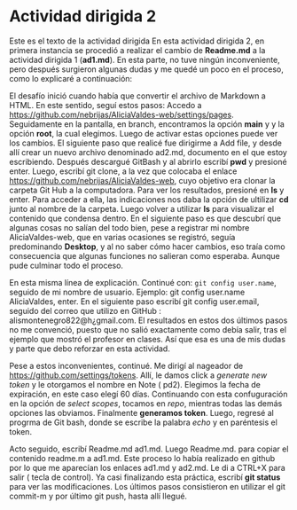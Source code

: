 # Actividad dirigida 2

Este es el texto de la actividad dirigida 
En esta actividad dirigida 2, en primera instancia se procedió a realizar el cambio de **Readme.md** a la actividad dirigida 1 (**ad1.md**). En esta parte, no tuve ningún inconveniente, pero después surgieron algunas dudas y me quedé un poco en el proceso, como lo explicaré a continuación:

El desafío inició cuando había que convertir el archivo de Markdown a HTML. En este sentido, seguí estos pasos:
Accedo a https://github.com/nebrijas/AliciaValdes-web/settings/pages. Seguidamente en la pantalla, en branch, encontramos la opción **main** y y la opción **root**, la cual elegimos. Luego de activar estas opciones puede ver los cambios.
El siguiente paso que realicé fue dirigirme a Add file, y desde allí crear un nuevo archivo denominado ad2.md, documento en el que estoy escribiendo.
Después descargué GitBash y al abrirlo escribí **pwd** y presioné enter. Luego, escribí git clone, a la vez que colocaba el enlace https://github.com/nebrijas/AliciaValdes-web, cuyo objetivo era clonar la carpeta Git Hub a la computadora.
Para ver los resultados, presioné en **ls** y enter. 
Para acceder a ella, las indicaciones nos daba la opción de ultilizar **cd** junto al nombre de la carpeta. Luego volver a utilizar **ls** para visualizar el contenido que condensa dentro. 
En el siguiente paso es que descubrí que algunas cosas no salían del todo bien, pese a registrar mi nombre AliciaValdes-web, que en varias ocasiones se registró, seguía predominando **Desktop**, y al no saber cómo hacer cambios,  eso traía como consecuencia que algunas funciones no salieran como esperaba. Aunque pude culminar todo el proceso.
 
En esta misma línea de explicación. Continué con: `git config user.name`, seguido de mi nombre de usuario. Ejemplo: git config user.name AliciaValdes, enter.
En el siguiente paso escribí git config user.email, seguido del correo que utilizo en GitHub : alismontenegro822@h¿gmail.com. El resultados en estos dos últimos pasos no me convenció, puesto que no salió exactamente como debía salir, tras el ejemplo que mostró el profesor en clases. Así que esa es una de mis dudas y parte que debo reforzar en esta actividad.

Pese a estos inconvenientes, continué. Me dirigí al nageador de https://github.com/settings/tokens. 
Allí, le damos click a *generate new token* y le otorgamos el nombre en Note ( pd2). Elegimos la fecha de expiración, en este caso elegí 60 días. Continuando con esta confuguración en la opción de *select scopes*, tocamos en *repo*, mientras todas las demás opciones las obviamos. Finalmente **generamos token**.
Luego, regresé al progrma de Git bash, donde se escribe la palabra *echo* y en paréntesis el token. 

Acto seguido, escribí Readme.md ad1.md. Luego Readme.md. para copiar el contenido readme.m a ad1.md. Este proceso lo había realizado en github por lo que me aparecían los enlaces ad1.md y ad2.md. Le di a CTRL+X para salir ( tecla de control). 
Ya casi finalizando esta práctica, escribí **git status** para ver las modificaciones. 
Los últimos pasos consistieron en utilizar el git commit-m y por último git push, hasta allí llegué. 
